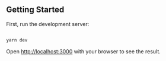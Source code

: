 
## Getting Started

First, run the development server:

```bash

yarn dev
```

Open [http://localhost:3000](http://localhost:3000) with your browser to see the result.


